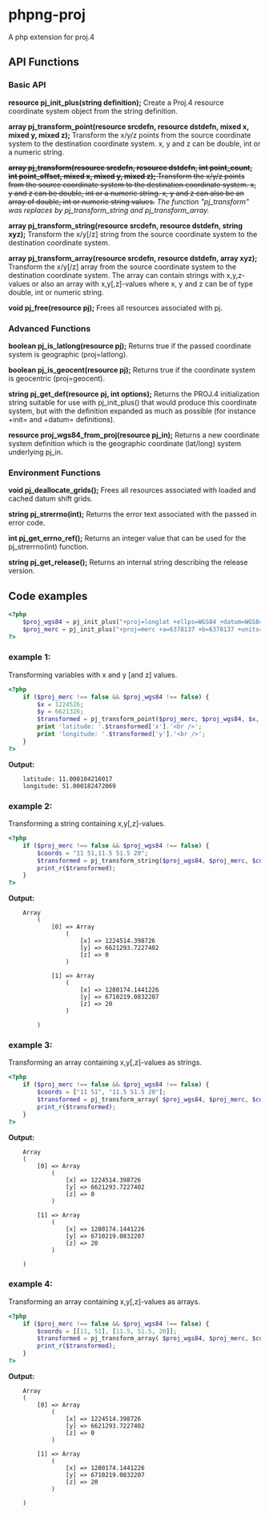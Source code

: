 # phpng-proj

A php extension for proj.4

## API Functions

### Basic API

**resource pj_init_plus(string definition);**
Create a Proj.4 resource coordinate system object from the string definition.

**array pj_transform_point(resource srcdefn, resource dstdefn, mixed x, mixed y, mixed z);**
Transform the x/y/z points from the source coordinate system to the destination coordinate system.
x, y and z can be double, int or a numeric string.

~~**array pj_transform(resource srcdefn, resource dstdefn, int point_count, int point_offset, mixed x, mixed y, mixed z);**
Transform the x/y/z points from the source coordinate system to the destination coordinate system.
x, y and z can be double, int or a numeric string.
x, y and z can also be an array of double, int or numeric string values.~~
_The function "pj_transform" was replaces by pj_transform_string and pj_transform_array._

**array pj_transform_string(resource srcdefn, resource dstdefn, string xyz);**
Transform the x/y[/z] string from the source coordinate system to the destination coordinate system.

**array pj_transform_array(resource srcdefn, resource dstdefn, array xyz);**
Transform the x/y[/z] array from the source coordinate system to the destination coordinate system.
The array can contain strings with x,y,z-values or also an array with x,y[,z]-values where x, y and z can be of type double, int or numeric string.

**void pj_free(resource pj);**
Frees all resources associated with pj.

### Advanced Functions

**boolean pj_is_latlong(resource pj);**
Returns true if the passed coordinate system is geographic (proj=latlong).
  
**boolean pj_is_geocent(resource pj);**
Returns true if the coordinate system is geocentric (proj=geocent).

**string pj_get_def(resource pj, int options);**
Returns the PROJ.4 initialization string suitable for use with pj_init_plus() that would produce this coordinate system, but with the definition expanded as much as possible (for instance +init= and +datum= definitions).

**resource proj_wgs84_from_proj(resource pj_in);**
Returns a new coordinate system definition which is the geographic coordinate (lat/long) system underlying pj_in.

### Environment Functions

**void pj_deallocate_grids();**
Frees all resources associated with loaded and cached datum shift grids.

**string pj_strerrno(int);**
Returns the error text associated with the passed in error code.

**int pj_get_errno_ref();**
Returns an integer value that can be used for the pj_strerrno(int) function.

**string pj_get_release();**
Returns an internal string describing the release version.

## Code examples

```php
<?php  
	$proj_wgs84 = pj_init_plus("+proj=longlat +ellps=WGS84 +datum=WGS84 +no_defs");
	$proj_merc = pj_init_plus("+proj=merc +a=6378137 +b=6378137 +units=m +k=1.0 +nadgrids=@null +no_defs");
?>
```

### example 1:
Transforming variables with x and y [and z] values.
```php
<?php  
	if ($proj_merc !== false && $proj_wgs84 !== false) {  
	    $x = 1224526;
	    $y = 6621326;
	    $transformed = pj_transform_point($proj_merc, $proj_wgs84, $x, $y);  
	    print 'latitude: '.$transformed['x'].'<br />';  
	    print 'longitude: '.$transformed['y'].'<br />';  
	}
?>
```

**Output:**
```
	latitude: 11.000104216017
	longitude: 51.000182472069
```

### example 2:
Transforming a string containing x,y[,z]-values.
```php
<?php  
	if ($proj_merc !== false && $proj_wgs84 !== false) {  
	    $coords = "11 51,11.5 51.5 20";
	    $transformed = pj_transform_string($proj_wgs84, $proj_merc, $coords);  
	    print_r($transformed);  
	}
?>
```

**Output:**
```
	Array
        (
            [0] => Array
                (
                    [x] => 1224514.398726
                    [y] => 6621293.7227402
                    [z] => 0
                )

            [1] => Array
                (
                    [x] => 1280174.1441226
                    [y] => 6710219.0832207
                    [z] => 20
                )

        )
```

### example 3:
Transforming an array containing x,y[,z]-values as strings.
```php
<?php  
	if ($proj_merc !== false && $proj_wgs84 !== false) {  
	    $coords = ["11 51", "11.5 51.5 20"];
	    $transformed = pj_transform_array( $proj_wgs84, $proj_merc, $coords );
	    print_r($transformed);  
	}
?>
```

**Output:**
```
	Array
	(
	    [0] => Array
	        (
	            [x] => 1224514.398726
	            [y] => 6621293.7227402
	            [z] => 0
	        )
	
	    [1] => Array
	        (
	            [x] => 1280174.1441226
	            [y] => 6710219.0832207
	            [z] => 20
	        )
	
	)
```

### example 4:
Transforming an array containing x,y[,z]-values as arrays.
```php
<?php  
	if ($proj_merc !== false && $proj_wgs84 !== false) {  
	    $coords = [[11, 51], [11.5, 51.5, 20]];
	    $transformed = pj_transform_array( $proj_wgs84, $proj_merc, $coords );
	    print_r($transformed);  
	}
?>
```

**Output:**
```
	Array
	(
	    [0] => Array
	        (
	            [x] => 1224514.398726
	            [y] => 6621293.7227402
	            [z] => 0
	        )
	
	    [1] => Array
	        (
	            [x] => 1280174.1441226
	            [y] => 6710219.0832207
	            [z] => 20
	        )
	
	)
```
